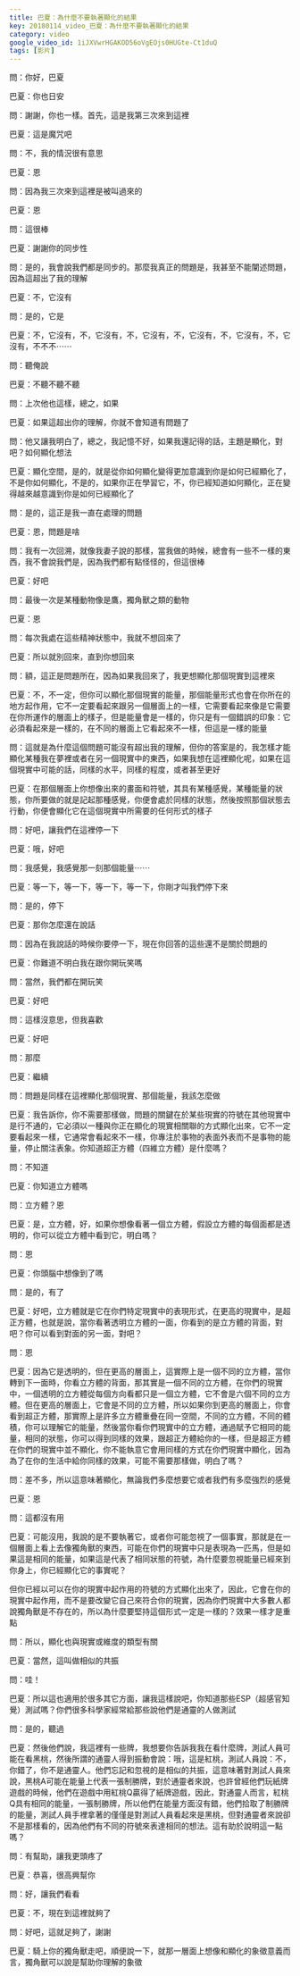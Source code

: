 ```yaml
---
title: 巴夏：為什麼不要執著顯化的結果
key: 20180114_video_巴夏：為什麼不要執著顯化的結果
category: video
google_video_id: 1iJXVwrHGAKOD56oVgEOjs0HUGte-Ct1duQ
tags: [影片]
---
```


問：你好，巴夏

巴夏：你也日安

問：謝謝，你也一樣。首先，這是我第三次來到這裡

巴夏：這是魔咒吧

問：不，我的情況很有意思

巴夏：恩

問：因為我三次來到這裡是被叫過來的

巴夏：恩

問：這很棒

巴夏：謝謝你的同步性

問：是的，我會說我們都是同步的。那麼我真正的問題是，我甚至不能闡述問題，因為這超出了我的理解

巴夏：不，它沒有

問：是的，它是

巴夏：不，它沒有，不，它沒有，不，它沒有，不，它沒有，不，它沒有，不，它沒有，不不不⋯⋯

問：聽俺說

巴夏：不聽不聽不聽

問：上次他也這樣，總之，如果

巴夏：如果這超出你的理解，你就不會知道有問題了

問：他又讓我明白了，總之，我記憶不好，如果我還記得的話，主題是顯化，對吧？如何顯化想法

巴夏：顯化空間，是的，就是從你如何顯化變得更加意識到你是如何已經顯化了，不是你如何顯化，不是的，如果你正在學習它，不，你已經知道如何顯化，正在變得越來越意識到你是如何已經顯化了

問：是的，這正是我一直在處理的問題

巴夏：恩，問題是啥

問：我有一次回溯，就像我妻子說的那樣，當我做的時候，總會有一些不一樣的東西，我不會說我們是，因為我們都有點怪怪的，但這很棒

巴夏：好吧

問：最後一次是某種動物像是鷹，獨角獸之類的動物

巴夏：恩

問：每次我處在這些精神狀態中，我就不想回來了

巴夏：所以就別回來，直到你想回來

問：額，這正是問題所在，因為如果我回來了，我更想顯化那個現實到這裡來

巴夏：不，不一定，但你可以顯化那個現實的能量，那個能量形式也會在你所在的地方起作用，它不一定要看起來跟另一個層面上的一樣，它需要看起來像是它需要在你所運作的層面上的樣子，但是能量會是一樣的，你只是有一個錯誤的印象：它必須看起來是一樣的，在不同的層面上它看起來不一樣，但這是一樣的能量

問：這就是為什麼這個問題可能沒有超出我的理解，但你的答案是的，我怎樣才能顯化某種我在夢裡或者在另一個現實中的東西，如果我想在這裡顯化呢，如果在這個現實中可能的話，同樣的水平，同樣的程度，或者甚至更好

巴夏：在那個層面上你想像出來的畫面和符號，其具有某種感覺，某種能量的狀態，你所要做的就是記起那種感覺，你便會處於同樣的狀態，然後按照那個狀態去行動，你便會顯化它在這個現實中所需要的任何形式的樣子

問：好吧，讓我們在這裡停一下

巴夏：哦，好吧

問：我感覺，我感覺那一刻那個能量⋯⋯

巴夏：等一下，等一下，等一下，等一下，你剛才叫我們停下來

問：是的，停下

巴夏：那你怎麼還在說話

問：因為在我說話的時候你要停一下，現在你回答的這些還不是關於問題的

巴夏：你難道不明白我在跟你開玩笑嗎

問：當然，我們都在開玩笑

巴夏：好吧

問：這樣沒意思，但我喜歡

巴夏：好吧

問：那麼

巴夏：繼續

問：問題是同樣在這裡顯化那個現實、那個能量，我該怎麼做

巴夏：我告訴你，你不需要那樣做，問題的關鍵在於某些現實的符號在其他現實中是行不通的，它必須以一種與你正在顯化的現實相關聯的方式顯化出來，它不一定要看起來一樣，它通常會看起來不一樣，你專注於事物的表面外表而不是事物的能量，停止關注表象。你知道超正方體（四維立方體）是什麼嗎？

問：不知道

巴夏：你知道立方體嗎

問：立方體？恩

巴夏：是，立方體，好，如果你想像看著一個立方體，假設立方體的每個面都是透明的，你可以從立方體中看到它，明白嗎？

問：恩

巴夏：你頭腦中想像到了嗎

問：是的，有了

巴夏：好吧，立方體就是它在你們特定現實中的表現形式，在更高的現實中，是超正方體，也就是說，當你看著透明立方體的一面，你看到的是立方體的背面，對吧？你可以看到對面的另一面，對吧？

問：恩

巴夏：因為它是透明的，但在更高的層面上，這實際上是一個不同的立方體，當你轉到下一面時，你看立方體的背面，那其實是一個不同的立方體，在你們的現實中，一個透明的立方體從每個方向看都只是一個立方體，它不會是六個不同的立方體。但在更高的層面上，它會是不同的立方體，所以如果你到更高的層面上，你會看到超正方體，那實際上是許多立方體重疊在同一空間，不同的立方體，不同的體積，你可以理解它的能量，然後當你看你們現實中的立方體，通過賦予它相同的能量，相同的狀態，你可以得到同樣的效果，跟超正方體給你的一樣，但是超正方體在你們的現實中並不顯化，你不能執意它會用同樣的方式在你們現實中顯化，因為為了在你的生活中給你同樣的效果，可能不需要那樣做，明白了嗎？

問：差不多，所以這意味著顯化，無論我們多麼想要它或者我們有多麼強烈的感覺

巴夏：恩

問：這都沒有用

巴夏：可能沒用，我說的是不要執著它，或者你可能忽視了一個事實，那就是在一個層面上看上去像獨角獸的東西，可能在你們的現實中只是表現為一匹馬，但是如果這是相同的能量，如果這是代表了相同狀態的符號，為什麼要忽視能量已經來到你身上，你已經顯化它的事實呢？

但你已經以可以在你的現實中起作用的符號的方式顯化出來了，因此，它會在你的現實中起作用，而不是要改變它自己來符合你的現實，因為你們現實中大多數人都說獨角獸是不存在的，所以為什麼要堅持這個形式一定是一樣的？效果一樣才是重點

問：所以，顯化也與現實或維度的類型有關

巴夏：當然，這叫做相似的共振

問：哇！

巴夏：所以這也適用於很多其它方面，讓我這樣說吧，你知道那些ESP（超感官知覺）測試嗎？你們很多科學家經常給那些說他們是通靈的人做測試

問：是的，聽過

巴夏：然後他們說，我這裡有一些牌，我想要你告訴我我在看什麼牌，測試人員可能在看黑桃，然後所謂的通靈人得到振動會說：哦，這是紅桃，測試人員說：不，你錯了，你不是通靈人。他們忘記和忽視的是相似的共振，這意味著對測試人員來說，黑桃A可能在能量上代表一張制勝牌，對於通靈者來說，也許曾經他們玩紙牌遊戲的時候，他們在遊戲中用紅桃Q贏得了紙牌遊戲，因此，對通靈人而言，紅桃Q具有相同的能量，一張制勝牌，所以他們在能量方面沒有錯，他們拾取了制勝牌的能量，測試人員手裡拿著的僅僅是對測試人員看起來是黑桃，但對通靈者來說卻不是那樣看的，因為他們有不同的符號來表達相同的想法。這有助於說明這一點嗎？

問：有幫助，讓我更頭疼了

巴夏：恭喜，很高興幫你

問：好，讓我們看看

巴夏：不，現在到這裡就夠了

問：好吧，這就足夠了，謝謝

巴夏：騎上你的獨角獸走吧，順便說一下，就那一層面上想像和顯化的象徵意義而言，獨角獸可以說是幫助你理解的象徵
